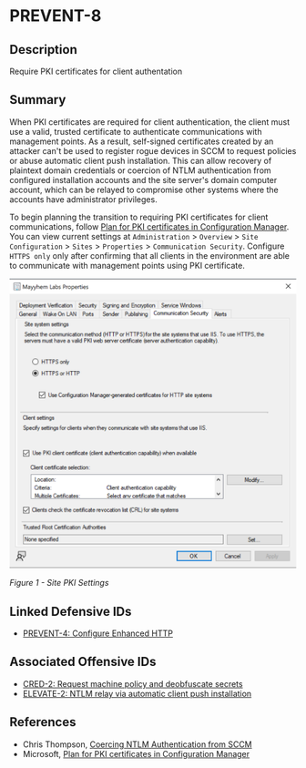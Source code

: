 # PREVENT-8

## Description
Require PKI certificates for client authentation

## Summary
When PKI certificates are required for client authentication, the client must use a valid, trusted certificate to authenticate communications with management points. As a result, self-signed certificates created by an attacker can't be used to register rogue devices in SCCM to request policies or abuse automatic client push installation. This can allow recovery of plaintext domain credentials or coercion of NTLM authentication from configured installation accounts and the site server's domain computer account, which can be relayed to compromise other systems where the accounts have administrator privileges.

To begin planning the transition to requiring PKI certificates for client communications, follow [Plan for PKI certificates in Configuration Manager](https://learn.microsoft.com/en-us/mem/configmgr/core/plan-design/security/plan-for-certificates). You can view current settings at `Administration` > `Overview` > `Site Configuration` > `Sites` > `Properties` > `Communication Security`. Configure `HTTPS only` only after confirming that all clients in the environment are able to communicate with management points using PKI certificate.

![Figure 1](./prevent-8_pki-settings.png)

_Figure 1 - Site PKI Settings_

## Linked Defensive IDs
- [PREVENT-4: Configure Enhanced HTTP](../PREVENT-4/prevent-4_description.md)

## Associated Offensive IDs
- [CRED-2: Request machine policy and deobfuscate secrets](../../../attack-techniques/CRED/CRED-2/cred-2_description.md)
- [ELEVATE-2: NTLM relay via automatic client push installation](../../../attack-techniques/ELEVATE/ELEVATE-2/elevate-2_description.md)

## References
- Chris Thompson, [Coercing NTLM Authentication from SCCM](https://posts.specterops.io/coercing-ntlm-authentication-from-sccm-e6e23ea8260a)
- Microsoft, [Plan for PKI certificates in Configuration Manager](https://learn.microsoft.com/en-us/mem/configmgr/core/plan-design/security/plan-for-certificates)